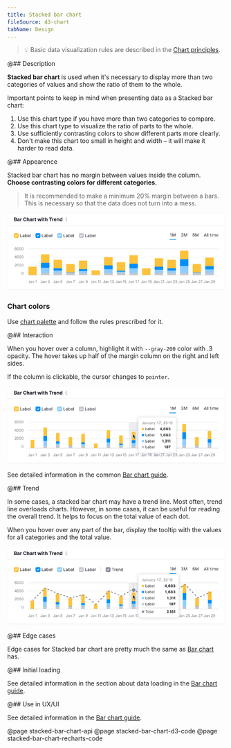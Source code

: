 ```yaml
---
title: Stacked bar chart
fileSource: d3-chart
tabName: Design
---
```


> 💡 Basic data visualization rules are described in the [Chart principles](/data-display/chart/).

@## Description

**Stacked bar chart** is used when it's necessary to display more than two categories of values and show the ratio of them to the whole.

Important points to keep in mind when presenting data as a Stacked bar chart:

1. Use this chart type if you have more than two categories to compare.
2. Use this chart type to visualize the ratio of parts to the whole.
3. Use sufficiently contrasting colors to show different parts more clearly.
4. Don't make this chart too small in height and width – it will make it harder to read data.

@## Appearence

Stacked bar chart has no margin between values inside the column. **Choose contrasting colors for different categories.**

> It is recommended to make a minimum 20% margin between a bars. This is necessary so that the data does not turn into a mess.

![stacked bar chart](static/stacked-bar-chart.png)

### Chart colors

Use [chart palette](/data-display/chart-palette/) and follow the rules prescribed for it.

@## Interaction

When you hover over a column, highlight it with `--gray-200` color with .3 opacity. The hover takes up half of the margin column on the right and left sides.

If the column is clickable, the cursor changes to `pointer`.

![stacked bar chart](static/stacked-bar-chart-hover.png)

See detailed information in the common [Bar chart guide](/data-display/bar-chart/#a61ee5/).

@## Trend

In some cases, a stacked bar chart may have a trend line. Most often, trend line overloads charts. However, in some cases, it can be useful for reading the overall trend. It helps to focus on the total value of each dot.

When you hover over any part of the bar, display the tooltip with the values for all categories and the total value.

![stacked bar chart](static/stacked-bar-chart-trend.png)

@## Edge cases

Edge cases for Stacked bar chart are pretty much the same as [Bar chart](/data-display/bar-chart/bar-chart-vertical/#a54381) has.

@## Initial loading

See detailed information in the section about data loading in the [Bar chart guide](/data-display/bar-chart/bar-chart-vertical/#ac26f2).

@## Use in UX/UI

See detailed information in the [Bar chart guide](/data-display/bar-chart/#a1d837).

@page stacked-bar-chart-api
@page stacked-bar-chart-d3-code
@page stacked-bar-chart-recharts-code
